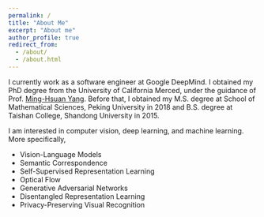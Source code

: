 ```yaml
---
permalink: /
title: "About Me"
excerpt: "About me"
author_profile: true
redirect_from:
  - /about/
  - /about.html
---
```


I currently work as a software engineer at Google DeepMind. I obtained my PhD degree from the University of California Merced, under the guidance of Prof. [Ming-Hsuan Yang](http://faculty.ucmerced.edu/mhyang/).
Before that, I obtained my M.S. degree at School of Mathematical Sciences, Peking University in 2018
and B.S. degree at Taishan College, Shandong University in 2015.

I am interested in computer vision, deep learning, and machine learning.
More specifically,
- Vision-Language Models
- Semantic Correspondence
- Self-Supervised Representation Learning
- Optical Flow
- Generative Adversarial Networks
- Disentangled Representation Learning
- Privacy-Preserving Visual Recognition

